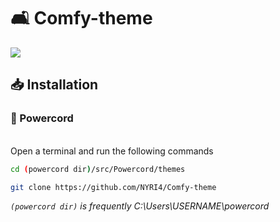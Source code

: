 # 🛋️ Comfy-theme
<img src="https://i.ibb.co/hCcJPMj/comfy.png">

## 📥 Installation
### 🔌 Powercord

</br>Open a terminal and run the following commands
```sh
cd (powercord dir)/src/Powercord/themes
```
```sh
git clone https://github.com/NYRI4/Comfy-theme
```
*`(powercord dir)` is frequently C:\Users\USERNAME\powercord*
